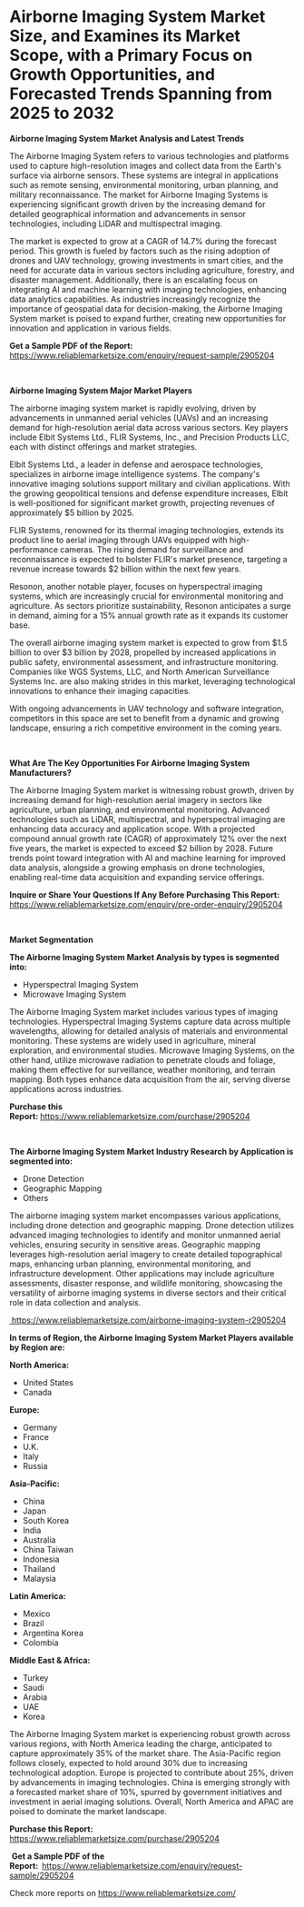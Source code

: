 <p><h1>Airborne Imaging System Market Size, and Examines its Market Scope, with a Primary Focus on Growth Opportunities, and Forecasted Trends Spanning from 2025 to 2032</h1></p><p><strong>Airborne Imaging System Market Analysis and Latest Trends</strong></p>
<p><p>The Airborne Imaging System refers to various technologies and platforms used to capture high-resolution images and collect data from the Earth's surface via airborne sensors. These systems are integral in applications such as remote sensing, environmental monitoring, urban planning, and military reconnaissance. The market for Airborne Imaging Systems is experiencing significant growth driven by the increasing demand for detailed geographical information and advancements in sensor technologies, including LiDAR and multispectral imaging.</p><p>The market is expected to grow at a CAGR of 14.7% during the forecast period. This growth is fueled by factors such as the rising adoption of drones and UAV technology, growing investments in smart cities, and the need for accurate data in various sectors including agriculture, forestry, and disaster management. Additionally, there is an escalating focus on integrating AI and machine learning with imaging technologies, enhancing data analytics capabilities. As industries increasingly recognize the importance of geospatial data for decision-making, the Airborne Imaging System market is poised to expand further, creating new opportunities for innovation and application in various fields.</p></p>
<p><strong>Get a Sample PDF of the Report:&nbsp;</strong> <a href="https://www.reliablemarketsize.com/enquiry/request-sample/2905204?utm_campaign=3175&utm_medium=2&utm_source=Github&utm_content=ia&utm_term=12032025&utm_id=airborne-imaging-system">https://www.reliablemarketsize.com/enquiry/request-sample/2905204</a></p>
<p>&nbsp;</p>
<p><strong>Airborne Imaging System Major Market Players</strong></p>
<p><p>The airborne imaging system market is rapidly evolving, driven by advancements in unmanned aerial vehicles (UAVs) and an increasing demand for high-resolution aerial data across various sectors. Key players include Elbit Systems Ltd., FLIR Systems, Inc., and Precision Products LLC, each with distinct offerings and market strategies.</p><p>Elbit Systems Ltd., a leader in defense and aerospace technologies, specializes in airborne image intelligence systems. The company's innovative imaging solutions support military and civilian applications. With the growing geopolitical tensions and defense expenditure increases, Elbit is well-positioned for significant market growth, projecting revenues of approximately $5 billion by 2025.</p><p>FLIR Systems, renowned for its thermal imaging technologies, extends its product line to aerial imaging through UAVs equipped with high-performance cameras. The rising demand for surveillance and reconnaissance is expected to bolster FLIR's market presence, targeting a revenue increase towards $2 billion within the next few years.</p><p>Resonon, another notable player, focuses on hyperspectral imaging systems, which are increasingly crucial for environmental monitoring and agriculture. As sectors prioritize sustainability, Resonon anticipates a surge in demand, aiming for a 15% annual growth rate as it expands its customer base.</p><p>The overall airborne imaging system market is expected to grow from $1.5 billion to over $3 billion by 2028, propelled by increased applications in public safety, environmental assessment, and infrastructure monitoring. Companies like WGS Systems, LLC, and North American Surveillance Systems Inc. are also making strides in this market, leveraging technological innovations to enhance their imaging capacities.</p><p>With ongoing advancements in UAV technology and software integration, competitors in this space are set to benefit from a dynamic and growing landscape, ensuring a rich competitive environment in the coming years.</p></p>
<p>&nbsp;</p>
<p><strong>What Are The Key Opportunities For Airborne Imaging System Manufacturers?</strong></p>
<p><p>The Airborne Imaging System market is witnessing robust growth, driven by increasing demand for high-resolution aerial imagery in sectors like agriculture, urban planning, and environmental monitoring. Advanced technologies such as LiDAR, multispectral, and hyperspectral imaging are enhancing data accuracy and application scope. With a projected compound annual growth rate (CAGR) of approximately 12% over the next five years, the market is expected to exceed $2 billion by 2028. Future trends point toward integration with AI and machine learning for improved data analysis, alongside a growing emphasis on drone technologies, enabling real-time data acquisition and expanding service offerings.</p></p>
<p><strong>Inquire or Share Your Questions If Any Before Purchasing This Report:</strong> <a href="https://www.reliablemarketsize.com/enquiry/pre-order-enquiry/2905204?utm_campaign=3175&utm_medium=2&utm_source=Github&utm_content=ia&utm_term=12032025&utm_id=airborne-imaging-system">https://www.reliablemarketsize.com/enquiry/pre-order-enquiry/2905204</a></p>
<p>&nbsp;</p>
<p><strong>Market Segmentation</strong></p>
<p><strong>The Airborne Imaging System Market Analysis by types is segmented into:</strong></p>
<p><ul><li>Hyperspectral Imaging System</li><li>Microwave Imaging System</li></ul></p>
<p><p>The Airborne Imaging System market includes various types of imaging technologies. Hyperspectral Imaging Systems capture data across multiple wavelengths, allowing for detailed analysis of materials and environmental monitoring. These systems are widely used in agriculture, mineral exploration, and environmental studies. Microwave Imaging Systems, on the other hand, utilize microwave radiation to penetrate clouds and foliage, making them effective for surveillance, weather monitoring, and terrain mapping. Both types enhance data acquisition from the air, serving diverse applications across industries.</p></p>
<p><strong>Purchase this Report:&nbsp;</strong><a href="https://www.reliablemarketsize.com/purchase/2905204?utm_campaign=3175&utm_medium=2&utm_source=Github&utm_content=ia&utm_term=12032025&utm_id=airborne-imaging-system">https://www.reliablemarketsize.com/purchase/2905204</a></p>
<p>&nbsp;</p>
<p><strong>The Airborne Imaging System Market Industry Research by Application is segmented into:</strong></p>
<p><ul><li>Drone Detection</li><li>Geographic Mapping</li><li>Others</li></ul></p>
<p><p>The airborne imaging system market encompasses various applications, including drone detection and geographic mapping. Drone detection utilizes advanced imaging technologies to identify and monitor unmanned aerial vehicles, ensuring security in sensitive areas. Geographic mapping leverages high-resolution aerial imagery to create detailed topographical maps, enhancing urban planning, environmental monitoring, and infrastructure development. Other applications may include agriculture assessments, disaster response, and wildlife monitoring, showcasing the versatility of airborne imaging systems in diverse sectors and their critical role in data collection and analysis.</p></p>
<p><a href="https://www.reliablemarketsize.com/airborne-imaging-system-r2905204?utm_campaign=3175&utm_medium=2&utm_source=Github&utm_content=ia&utm_term=12032025&utm_id=airborne-imaging-system">&nbsp;https://www.reliablemarketsize.com/airborne-imaging-system-r2905204</a></p>
<p><strong>In terms of Region, the Airborne Imaging System Market Players available by Region are:</strong></p>
<p>
    <p> <strong> North America: </strong>
        <ul>
            <li>United States</li>
            <li>Canada</li>
        </ul>
        </p> 
    <p> <strong> Europe: </strong>
        <ul>
            <li>Germany</li>
            <li>France</li>
            <li>U.K.</li>
            <li>Italy</li>
            <li>Russia</li>
        </ul>
        </p> 
    <p> <strong> Asia-Pacific: </strong>
        <ul>
            <li>China</li>
            <li>Japan</li>
            <li>South Korea</li>
            <li>India</li>
            <li>Australia</li>
            <li>China Taiwan</li>
            <li>Indonesia</li>
            <li>Thailand</li>
            <li>Malaysia</li>
        </ul>
        </p> 
    <p> <strong> Latin America: </strong>
        <ul>
            <li>Mexico</li>
            <li>Brazil</li>
            <li>Argentina Korea</li>
            <li>Colombia</li>
        </ul>
        </p> 
    <p> <strong> Middle East & Africa: </strong>
        <ul>
            <li>Turkey</li>
            <li>Saudi</li>
            <li>Arabia</li>
            <li>UAE</li>
            <li>Korea</li>
        </ul>
    </p>
    </p>
<p><p>The Airborne Imaging System market is experiencing robust growth across various regions, with North America leading the charge, anticipated to capture approximately 35% of the market share. The Asia-Pacific region follows closely, expected to hold around 30% due to increasing technological adoption. Europe is projected to contribute about 25%, driven by advancements in imaging technologies. China is emerging strongly with a forecasted market share of 10%, spurred by government initiatives and investment in aerial imaging solutions. Overall, North America and APAC are poised to dominate the market landscape.</p></p>
<p><strong>Purchase this Report: </strong><a href="https://www.reliablemarketsize.com/purchase/2905204?utm_campaign=3175&utm_medium=2&utm_source=Github&utm_content=ia&utm_term=12032025&utm_id=airborne-imaging-system">https://www.reliablemarketsize.com/purchase/2905204</a></p>
<p>&nbsp;<strong>Get a Sample PDF of the Report:&nbsp;&nbsp;</strong><a href="https://www.reliablemarketsize.com/enquiry/request-sample/2905204?utm_campaign=3175&utm_medium=2&utm_source=Github&utm_content=ia&utm_term=12032025&utm_id=airborne-imaging-system">https://www.reliablemarketsize.com/enquiry/request-sample/2905204</a></p>
<p><strong></strong></p>
<p>Check more reports on <a href="https://www.reliablemarketsize.com/?utm_campaign=3175&utm_medium=2&utm_source=Github&utm_content=ia&utm_term=12032025&utm_id=airborne-imaging-system">https://www.reliablemarketsize.com/</a></p>
